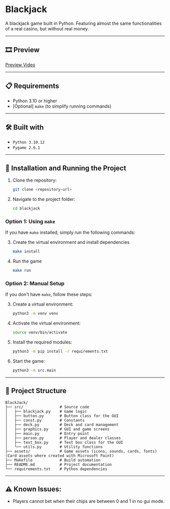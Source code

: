 # Blackjack
A blackjack game built in Python. Featuring almost the same functionalities of a real casino, but without real money.

---

## 🎞️ Preview
[Preview Video](https://github.com/user-attachments/assets/4d24b136-3dd6-4071-b6a0-0054b458e664)

---

## 📋 Requirements
- Python 3.10 or higher
- [Optional] `make` (to simplify running commands)

---

## 🛠️ Built with
- `Python 3.10.12`
- `Pygame 2.6.1`

---

## 🔧 Installation and Running the Project

1. Clone the repository:
   ```bash
   git clone <repository-url>
   ```

2. Navigate to the project folder:
   ```bash
   cd blackjack
   ```

### Option 1: Using `make`
If you have `make` installed, simply run the following commands:

3. Create the virtual environment and install dependencies
   ```bash
   make install
   ```

4. Run the game
   ```bash
   make run
   ```

### Option 2: Manual Setup
If you don't have `make`, follow these steps:

3. Create a virtual environment:
   ```bash
   python3 -m venv venv
   ```

4. Activate the virtual environment:
   ```bash
   source venv/bin/activate
   ```

5. Install the required modules:
   ```bash
   python3 -m pip install -r requirements.txt
   ```

6. Start the game:
   ```bash
   python3 -m src.main
   ```

---

## 📁 Project Structure
```
BlackJack/
├── src/                # Source code
│   ├── blackjack.py    # Game logic
│   ├── button.py       # Button class for the GUI
│   ├── const.py        # Constants
│   ├── deck.py         # Deck and card management
│   ├── graphics.py     # GUI and game screens
│   ├── main.py         # Entry point
│   ├── person.py       # Player and dealer classes
│   ├── text_box.py     # Text box class for the GUI
│   └── utils.py        # Utility functions
├── assets/             # Game assets (icons, sounds, cards, fonts) (Card assets where created with Microsoft Paint)
├── Makefile            # Build automation
├── README.md           # Project documentation
└── requirements.txt    # Python dependencies
```

---

## ⚠️ Known Issues:
- Players cannot bet when their chips are between 0 and 1 in no gui mode.


